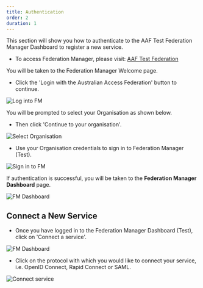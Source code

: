 ```yaml
---
title: Authentication
order: 2
duration: 1
---
```


This section will show you how to authenticate to the AAF Test Federation Manager Dashboard to register a new service.

- To access Federation Manager, please visit: [AAF Test Federation](https://manager.test.aaf.edu.au)

You will be taken to the Federation Manager Welcome page.

- Click the 'Login with the Australian Access Federation' button to continue.

![Log into FM](/assets/images/log-into-federation-manager/FM-login.png)


You will be prompted to select your Organisation as shown below.

- Then click 'Continue to your organisation'.

![Select Organisation](/assets/images/log-into-federation-manager/sign-in-to-org-FM.png)

- Use your Organisation credentials to sign in to Federation Manager (Test).

![Sign in to FM](/assets/images/log-into-federation-manager/sign-in-to-FM.png)

If authentication is successful, you will be taken to the **Federation Manager Dashboard** page.

![FM Dashboard](/assets/images/log-into-federation-manager/FM-dashboard.png)

## Connect a New Service

- Once you have logged in to the Federation Manager Dashboard (Test), click on 'Connect a service'.

![FM Dashboard](/assets/images/log-into-federation-manager/FM-dashboard.png)

- Click on the protocol with which you would like to connect your service, i.e. OpenID Connect, Rapid Connect or SAML.

![Connect service](/assets/images/log-into-federation-manager/connect-service.png)